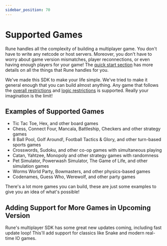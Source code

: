 ```yaml
---
sidebar_position: 70
---
```


# Supported Games

Rune handles all the complexity of building a multiplayer game. You don't have to write any netcode or host servers. Moreover, you don't have to worry about game version mismatches, player reconnections, or even having enough players for your game! The [quick start section](quick-start.md) has more details on all the things that Rune handles for you.    

We've made this SDK to make your life simple. We've tried to make it general enough that you can build almost anything. Any game that follows the [overall restrictions](multiplayer/syncing-game-state.md#restrictions) and [logic restrictions](multiplayer/logic-restrictions.md) is supported. Really your imagination is the limit!

## Examples of Supported Games

- Tic Tac Toe, Hex, and other board games
- Chess, Connect Four, Mancala, Battleship, Checkers and other strategy games
- 8 Ball Pool, Golf Around!, Football Tactics & Glory, and other turn-based sports games
- Crosswords, Sudoku, and other co-op games with simultaneous playing
- Catan, Yahtzee, Monopoly and other strategy games with randomness
- Pet Simulator, Powerwash Simulator, The Game of Life, and other simulation games
- Worms World Party, Bowmasters, and other physics-based games 
- Codenames, Guess Who, Werewolf, and other party games

There's a lot more games you can build, these are just some examples to give you an idea of what's possible!

## Adding Support for More Games in Upcoming Version

Rune's multiplayer SDK has some great new updates coming, including fast update loop! This'll add support for classics like Snake and modern real-time IO games.